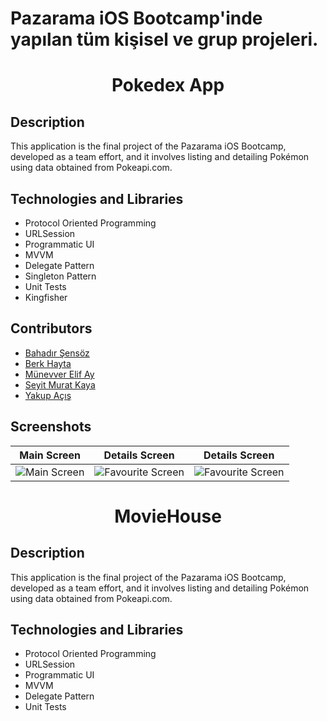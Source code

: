 # Pazarama iOS Bootcamp'inde yapılan tüm kişisel ve grup projeleri.


<h1 align="center">
     Pokedex App
</h1>

## Description
<p>This application is the final project of the Pazarama iOS Bootcamp, developed as a team effort, and it involves listing and detailing Pokémon using data obtained from Pokeapi.com.</p>

## Technologies and Libraries
- Protocol Oriented Programming
- URLSession
- Programmatic UI
- MVVM
- Delegate Pattern
- Singleton Pattern
- Unit Tests
- Kingfisher

## Contributors
- [Bahadır Şensöz](https://github.com/bahadirsensoz)
- [Berk Hayta](https://github.com/berkhi)
- [Münevver Elif Ay](https://github.com/munevverelifay)
- [Seyit Murat Kaya](https://github.com/SeyitMuratKaya)
- [Yakup Açış](https://github.com/Yakupacs)

## Screenshots

| Main Screen | Details Screen | Details Screen |
| ----------- | ---------------- | ---------------- |
| ![Main Screen](https://github.com/Yakupacs/PokedexApp/assets/73075252/c857407f-7095-4f9d-b322-0506b58dbe0f) | ![Favourite Screen](https://github.com/Yakupacs/PokedexApp/assets/73075252/1ca457d9-c9f1-471a-a688-73fb0a137534) | ![Favourite Screen](https://github.com/Yakupacs/PokedexApp/assets/73075252/3f73fed1-3195-483a-8736-6f1e354cc10e)




<h1 align="center">
     MovieHouse
</h1>

## Description
<p>This application is the final project of the Pazarama iOS Bootcamp, developed as a team effort, and it involves listing and detailing Pokémon using data obtained from Pokeapi.com.</p>

## Technologies and Libraries
- Protocol Oriented Programming
- URLSession
- Programmatic UI
- MVVM
- Delegate Pattern
- Unit Tests
